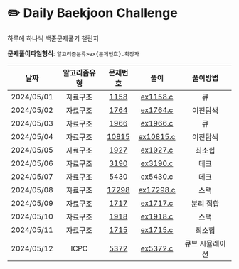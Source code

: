 # ✏️ Daily Baekjoon Challenge
하루에 하나씩 백준문제풀기 챌린지

**문제풀이파일형식**: `알고리즘분류>ex{문제번호}.확장자`

|날짜|알고리즘유형|문제번호|풀이|풀이방법|
|:-:|:-:|:-:|:-:|:-:|
|2024/05/01|자료구조|[1158](https://www.acmicpc.net/problem/1158)|[ex1158.c](/DataStructure/ex1158.c)|큐|
|2024/05/02|자료구조|[1764](https://www.acmicpc.net/problem/1764)|[ex1764.c](/DataStructure/ex1764.c)|이진탐색|
|2024/05/03|자료구조|[1966](https://www.acmicpc.net/problem/1966)|[ex1966.c](/DataStructure/ex1966.c)|큐|
|2024/05/04|자료구조|[10815](https://www.acmicpc.net/problem/10815)|[ex10815.c](/DataStructure/ex10815.c)|이진탐색|
|2024/05/05|자료구조|[1927](https://www.acmicpc.net/problem/1927)|[ex1927.c](/DataStructure/ex1927.c)|최소힙|
|2024/05/06|자료구조|[3190](https://www.acmicpc.net/problem/3190)|[ex3190.c](/DataStructure/ex3190.c)|데크|
|2024/05/07|자료구조|[5430](https://www.acmicpc.net/problem/5430)|[ex5430.c](/DataStructure/ex5430.c)|데크|
|2024/05/08|자료구조|[17298](https://www.acmicpc.net/problem/17298)|[ex17298.c](/DataStructure/ex17298.c)|스택|
|2024/05/09|자료구조|[1717](https://www.acmicpc.net/problem/1717)|[ex1717.c](/DataStructure/ex1717.c)|분리 집합|
|2024/05/10|자료구조|[1918](https://www.acmicpc.net/problem/1918)|[ex1918.c](/DataStructure/ex1918.c)|스택|
|2024/05/11|자료구조|[1715](https://www.acmicpc.net/problem/1715)|[ex1715.c](/DataStructure/ex1715.c)|최소힙|
|2024/05/12|ICPC|[5372](https://www.acmicpc.net/problem/5372)|[ex5372.c](/ICPC/ex5372.c)|큐브 시뮬레이션|